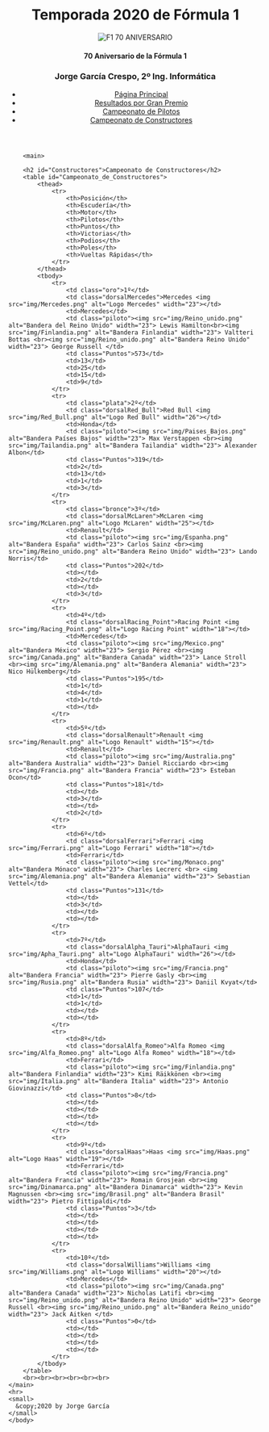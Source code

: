 <!DOCTYPE html>
<html lang="es">
    <head>
        <title>Temporada 2020 de Fórmula 1</title>
        <meta charset="UTF-8">
        <meta name="viewport" content="width=device-width, initial-scale=1">
        <link href="estilos.css" rel="stylesheet" type="text/css" />
        <link rel="shortcut icon" href="./img/F1.png"/>
    </head>
    <body>
        <header>
            <h1>Temporada 2020 de Fórmula 1</h1>
            <img src="img/F1_70_Aniversario.png" alt="F1 70 ANIVERSARIO">
            <h4>70 Aniversario de la Fórmula 1</h4>
            <h3>Jorge García Crespo, 2º Ing. Informática</h3>
            <nav>
                <ul>
                    <li> <a href="index.html">Página Principal</a></li>
                    <li> <a href="index2.html">Resultados por Gran Premio</a></li>
                    <li> <a href="index3.html">Campeonato de Pilotos</a></li>
                    <li> <a href="index4.html">Campeonato de Constructores</a></li>
                </ul>
            </nav>
        </header>
    
        <main>

        <h2 id="Constructores">Campeonato de Constructores</h2>
        <table id="Campeonato_de_Constructores">
            <thead>
                <tr>
                    <th>Posición</th>
                    <th>Escudería</th>
                    <th>Motor</th>
                    <th>Pilotos</th>
                    <th>Puntos</th>
                    <th>Victorias</th>
                    <th>Podios</th>
                    <th>Poles</th>
                    <th>Vueltas Rápidas</th>
                </tr>
            </thead>  
            <tbody>  
                <tr>
                    <td class="oro">1º</td>
                    <td class="dorsalMercedes">Mercedes <img src="img/Mercedes.png" alt="Logo Mercedes" width="23"></td>
                    <td>Mercedes</td>
                    <td class="piloto"><img src="img/Reino_unido.png" alt="Bandera del Reino Unido" width="23"> Lewis Hamilton<br><img src="img/Finlandia.png" alt="Bandera Finlandia" width="23"> Valtteri Bottas <br><img src="img/Reino_unido.png" alt="Bandera Reino Unido" width="23"> George Russell </td>
                    <td class="Puntos">573</td>
                    <td>13</td>
                    <td>25</td>
                    <td>15</td>
                    <td>9</td>
                </tr>
                <tr>
                    <td class="plata">2º</td>                    
                    <td class="dorsalRed_Bull">Red Bull <img src="img/Red_Bull.png" alt="Logo Red Bull" width="26"></td>
                    <td>Honda</td>
                    <td class="piloto"><img src="img/Paises_Bajos.png" alt="Bandera Países Bajos" width="23"> Max Verstappen <br><img src="img/Tailandia.png" alt="Bandera Tailandia" width="23"> Alexander Albon</td>
                    <td class="Puntos">319</td>
                    <td>2</td>
                    <td>13</td>
                    <td>1</td>
                    <td>3</td>
                </tr>
                <tr>
                    <td class="bronce">3º</td>
                    <td class="dorsalMcLaren">McLaren <img src="img/McLaren.png" alt="Logo McLaren" width="25"></td>
                    <td>Renault</td>
                    <td class="piloto"><img src="img/Espanha.png" alt="Bandera España" width="23"> Carlos Sainz <br><img src="img/Reino_unido.png" alt="Bandera Reino Unido" width="23"> Lando Norris</td>
                    <td class="Puntos">202</td>
                    <td></td>
                    <td>2</td>
                    <td></td>
                    <td>3</td>
                </tr>
                <tr>
                    <td>4º</td>
                    <td class="dorsalRacing_Point">Racing Point <img src="img/Racing_Point.png" alt="Logo Racing Point" width="18"></td>
                    <td>Mercedes</td>
                    <td class="piloto"><img src="img/Mexico.png" alt="Bandera México" width="23"> Sergio Pérez <br><img src="img/Canada.png" alt="Bandera Canada" width="23"> Lance Stroll <br><img src="img/Alemania.png" alt="Bandera Alemania" width="23"> Nico Hülkemberg</td>
                    <td class="Puntos">195</td>
                    <td>1</td>
                    <td>4</td>
                    <td>1</td>
                    <td></td>
                </tr>
                <tr>
                    <td>5º</td>                    
                    <td class="dorsalRenault">Renault <img src="img/Renault.png" alt="Logo Renault" width="15"></td>
                    <td>Renault</td>
                    <td class="piloto"><img src="img/Australia.png" alt="Bandera Australia" width="23"> Daniel Ricciardo <br><img src="img/Francia.png" alt="Bandera Francia" width="23"> Esteban Ocon</td>
                    <td class="Puntos">181</td>
                    <td></td>
                    <td>3</td>
                    <td></td>
                    <td>2</td>
                </tr>
                <tr>
                    <td>6º</td>                   
                    <td class="dorsalFerrari">Ferrari <img src="img/Ferrari.png" alt="Logo Ferrari" width="18"></td>
                    <td>Ferrari</td>
                    <td class="piloto"><img src="img/Monaco.png" alt="Bandera Mónaco" width="23"> Charles Lecrerc <br> <img src="img/Alemania.png" alt="Bandera Alemania" width="23"> Sebastian Vettel</td>
                    <td class="Puntos">131</td>
                    <td></td>
                    <td>3</td>
                    <td></td>
                    <td></td>
                </tr>
                <tr>
                    <td>7º</td>
                    <td class="dorsalAlpha_Tauri">AlphaTauri <img src="img/Apha_Tauri.png" alt="Logo AlphaTauri" width="26"></td>
                    <td>Honda</td>
                    <td class="piloto"><img src="img/Francia.png" alt="Bandera Francia" width="23"> Pierre Gasly <br><img src="img/Rusia.png" alt="Bandera Rusia" width="23"> Daniil Kvyat</td>
                    <td class="Puntos">107</td>
                    <td>1</td>
                    <td>1</td>
                    <td></td>
                    <td></td>
                </tr>
                <tr>
                    <td>8º</td>
                    <td class="dorsalAlfa_Romeo">Alfa Romeo <img src="img/Alfa_Romeo.png" alt="Logo Alfa Romeo" width="18"></td>
                    <td>Ferrari</td>
                    <td class="piloto"><img src="img/Finlandia.png" alt="Bandera Finlandia" width="23"> Kimi Räikkönen <br><img src="img/Italia.png" alt="Bandera Italia" width="23"> Antonio Giovinazzi</td>
                    <td class="Puntos">8</td>
                    <td></td>
                    <td></td>
                    <td></td>
                    <td></td>
                </tr>
                <tr>
                    <td>9º</td>
                    <td class="dorsalHaas">Haas <img src="img/Haas.png" alt="Logo Haas" width="19"></td>
                    <td>Ferrari</td>
                    <td class="piloto"><img src="img/Francia.png" alt="Bandera Francia" width="23"> Romain Grosjean <br><img src="img/Dinamarca.png" alt="Bandera Dinamarca" width="23"> Kevin Magnussen <br><img src="img/Brasil.png" alt="Bandera Brasil" width="23"> Pietro Fittipaldi</td>
                    <td class="Puntos">3</td>
                    <td></td>
                    <td></td>
                    <td></td>
                    <td></td>
                </tr>
                <tr>
                    <td>10º</td>
                    <td class="dorsalWilliams">Williams <img src="img/Williams.png" alt="Logo Williams" width="20"></td>
                    <td>Mercedes</td>
                    <td class="piloto"><img src="img/Canada.png" alt="Bandera Canada" width="23"> Nicholas Latifi <br><img src="img/Reino_unido.png" alt="Bandera Reino Unido" width="23"> George Russell <br><img src="img/Reino_unido.png" alt="Bandera Reino_unido" width="23"> Jack Aitken </td>
                    <td class="Puntos">0</td>
                    <td></td>
                    <td></td>
                    <td></td>
                    <td></td>
                </tr>
            </tbody>
        </table>
        <br><br><br><br><br><br>  
    </main>
    <hr>
    <small>
      &copy;2020 by Jorge García 
    </small>
    </body>
</html>

